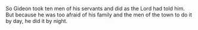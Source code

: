 So Gideon took ten men of his servants and did as the Lord had told him. But because he was too afraid of his family and the men of the town to do it by day, he did it by night.
